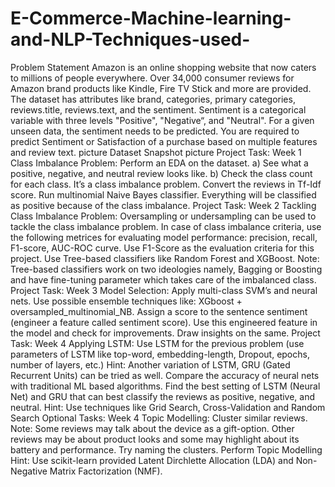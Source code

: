 # E-Commerce-Machine-learning-and-NLP-Techniques-used-
Problem Statement Amazon is an online shopping website that now caters to millions of people everywhere. Over 34,000 consumer reviews for Amazon brand products like Kindle, Fire TV Stick and more are provided.  The dataset has attributes like brand, categories, primary categories, reviews.title, reviews.text, and the sentiment. Sentiment is a categorical variable with three levels "Positive", "Negative“, and "Neutral". For a given unseen data, the sentiment needs to be predicted.  You are required to predict Sentiment or Satisfaction of a purchase based on multiple features and review text.  picture  Dataset Snapshot picture  Project Task: Week 1  Class Imbalance Problem:  Perform an EDA on the dataset.  a) See what a positive, negative, and neutral review looks like.  b) Check the class count for each class. It’s a class imbalance problem.  Convert the reviews in Tf-Idf score.  Run multinomial Naive Bayes classifier. Everything will be classified as positive because of the class imbalance.  Project Task: Week 2  Tackling Class Imbalance Problem:  Oversampling or undersampling can be used to tackle the class imbalance problem.  In case of class imbalance criteria, use the following metrices for evaluating model performance: precision, recall, F1-score, AUC-ROC curve. Use F1-Score as the evaluation criteria for this project.  Use Tree-based classifiers like Random Forest and XGBoost. Note: Tree-based classifiers work on two ideologies namely, Bagging or Boosting and have fine-tuning parameter which takes care of the imbalanced class.  Project Task: Week 3  Model Selection:  Apply multi-class SVM’s and neural nets.  Use possible ensemble techniques like: XGboost + oversampled_multinomial_NB.  Assign a score to the sentence sentiment (engineer a feature called sentiment score). Use this engineered feature in the model and check for improvements. Draw insights on the same.  Project Task: Week 4  Applying LSTM:  Use LSTM for the previous problem (use parameters of LSTM like top-word, embedding-length, Dropout, epochs, number of layers, etc.) Hint: Another variation of LSTM, GRU (Gated Recurrent Units) can be tried as well.  Compare the accuracy of neural nets with traditional ML based algorithms.  Find the best setting of LSTM (Neural Net) and GRU that can best classify the reviews as positive, negative, and neutral. Hint: Use techniques like Grid Search, Cross-Validation and Random Search  Optional Tasks: Week 4  Topic Modelling:  Cluster similar reviews. Note: Some reviews may talk about the device as a gift-option. Other reviews may be about product looks and some may highlight about its battery and performance. Try naming the clusters.  Perform Topic Modelling Hint: Use scikit-learn provided Latent Dirchlette Allocation (LDA) and Non-Negative Matrix Factorization (NMF).
